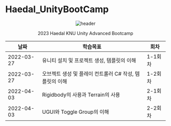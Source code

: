# Haedal_UnityBootCamp
<div align="center">


![header](https://capsule-render.vercel.app/api?type=soft&color=auto&height=200&section=header&text=Unity%20Bootcamp&fontSize=90)

2023 Haedal KNU Unity Advanced Bootcamp

|날짜|학습목표|회차|
|------|---|----|
|2022-03-27|유니티 설치 및 프로젝트 생성, 템플릿의 이해|1-1회차|
|2022-03-27|오브젝트 생성 및 플레이 컨트롤러 C# 작성, 템플릿의 이해|1-2회차|
|2022-04-03|Rigidbody의 사용과 Terrain의 사용|2-1회차|
|2022-04-03|UGUI와 Toggle Group의 이해|2-2회차|
